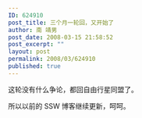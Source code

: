 ```yaml
---
ID: 624910
post_title: 三个月一轮回，又开始了
author: 南 靖男
post_date: 2008-03-15 21:58:52
post_excerpt: ""
layout: post
permalink: 2008/03/624910
published: true
---
```

这轮没有什么争论，都回自由行星同盟了。

所以以前的 SSW 博客继续更新，呵呵。